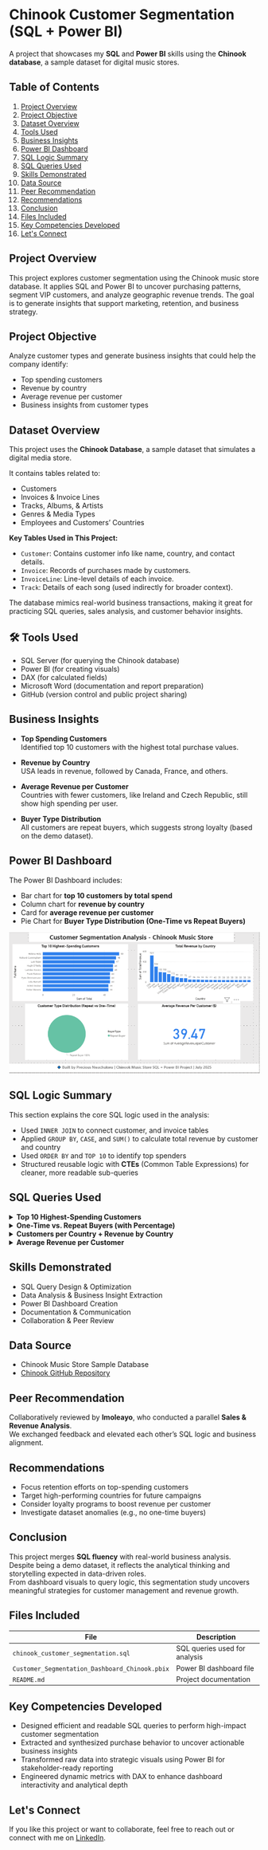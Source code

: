 # Chinook Customer Segmentation (SQL + Power BI)

A project that showcases my **SQL** and **Power BI** skills using the **Chinook database**, a sample dataset for digital music stores.

## Table of Contents

1. [Project Overview](#project-overview)  
2. [Project Objective](#project-objective)  
3. [Dataset Overview](#dataset-overview)  
4. [Tools Used](#-tools-used)  
5. [Business Insights](#business-insights)  
6. [Power BI Dashboard](#power-bi-dashboard)  
7. [SQL Logic Summary](#sql-logic-summary)  
8. [SQL Queries Used](#-sql-queries-used)  
9. [Skills Demonstrated](#skills-demonstrated)  
10. [Data Source](#data-source)  
11. [Peer Recommendation](#peer-recommendation)  
12. [Recommendations](#recommendations)  
13. [Conclusion](#conclusion)  
14. [Files Included](#files-included)  
15. [Key Competencies Developed](#key-competencies-developed)  
16. [Let's Connect](#lets-connect)



## Project Overview

This project explores customer segmentation using the Chinook music store database. It applies SQL and Power BI to uncover purchasing patterns, segment VIP customers, and analyze geographic revenue trends. The goal is to generate insights that support marketing, retention, and business strategy.


## Project Objective

Analyze customer types and generate business insights that could help the company identify:
- Top spending customers
- Revenue by country
- Average revenue per customer
- Business insights from customer types

## Dataset Overview

This project uses the **Chinook Database**, a sample dataset that simulates a digital media store.

It contains tables related to:
- Customers
- Invoices & Invoice Lines
- Tracks, Albums, & Artists
- Genres & Media Types
- Employees and Customers’ Countries

 **Key Tables Used in This Project:**
- `Customer`: Contains customer info like name, country, and contact details.
- `Invoice`: Records of purchases made by customers.
- `InvoiceLine`: Line-level details of each invoice.
- `Track`: Details of each song (used indirectly for broader context).

The database mimics real-world business transactions, making it great for practicing SQL queries, sales analysis, and customer behavior insights.

## 🛠 Tools Used
- SQL Server (for querying the Chinook database)
- Power BI (for creating visuals)
- DAX (for calculated fields)
- Microsoft Word (documentation and report preparation)
- GitHub (version control and public project sharing)


## Business Insights

-  **Top Spending Customers**  
  Identified top 10 customers with the highest total purchase values.

-  **Revenue by Country**  
  USA leads in revenue, followed by Canada, France, and others.

-  **Average Revenue per Customer**  
  Countries with fewer customers, like Ireland and Czech Republic, still show high spending per user.

-  **Buyer Type Distribution**  
  All customers are repeat buyers, which suggests strong loyalty (based on the demo dataset).


## Power BI Dashboard

The Power BI Dashboard includes:
- Bar chart for **top 10 customers by total spend**
- Column chart for **revenue by country**
- Card for **average revenue per customer**
- Pie Chart for **Buyer Type Distribution (One-Time vs Repeat Buyers)**


![Power BI Dashboard Screenshot](https://github.com/PreciousNwachukwu/chinook-customer-segmentation-sql-powerbi/blob/main/Chinook%20Customer%20Segmentation%20Dashboard.png?raw=true)


## SQL Logic Summary

This section explains the core SQL logic used in the analysis:

- Used `INNER JOIN` to connect customer, and invoice tables  
-  Applied `GROUP BY`, `CASE`, and `SUM()` to calculate total revenue by customer and country  
- Used `ORDER BY` and `TOP 10` to identify top spenders  
- Structured reusable logic with **CTEs** (Common Table Expressions) for cleaner, more readable sub-queries


## SQL Queries Used

<details>
<summary><strong>Top 10 Highest-Spending Customers</strong></summary>

```sql
SELECT TOP 10 
    Customer.CustomerId,
    Customer.FirstName,
    Customer.LastName,
SUM(Invoice.Total) AS TotalSpent
FROM Customer
INNER JOIN Invoice ON Customer.CustomerId = Invoice.CustomerId
GROUP BY Customer.CustomerId, Customer.FirstName, Customer.LastName
ORDER BY TotalSpent DESC
```
</details>

 <details> 
 <summary><strong>One-Time vs. Repeat Buyers (with Percentage)</strong></summary>

 ```sql
WITH PurchaseCounts AS (
    SELECT Customer.CustomerId, 
           COUNT(*) AS InvoiceCount
    FROM Invoice
    INNER JOIN Customer ON Invoice.CustomerId = Customer.CustomerId
    GROUP BY Customer.CustomerId
),
CustomerType AS (
    SELECT 
        CASE 
            WHEN InvoiceCount = 1 THEN 'One-Time Buyer' 
            ELSE 'Repeat Buyer' 
        END AS BuyerType,
        COUNT(*) AS CountType
    FROM PurchaseCounts
    GROUP BY 
        CASE 
            WHEN InvoiceCount = 1 THEN 'One-Time Buyer' 
            ELSE 'Repeat Buyer' 
        END
)
SELECT 
    BuyerType,
    CountType,
    CAST(CountType * 100.0 / SUM(CountType) OVER () AS DECIMAL(5, 2)) AS Percentage
    FROM CustomerType
```
</details>

<details>
<summary><strong>Customers per Country + Revenue by Country</strong></summary>
  
```sql
SELECT 
    Customer.Country,
    COUNT(DISTINCT Customer.CustomerId) AS NumberOfCustomers,
    SUM(Invoice.Total) AS TotalRevenue
FROM Customer
INNER JOIN Invoice
ON
Customer.CustomerId = Invoice.CustomerId
GROUP BY Customer.Country
ORDER BY TotalRevenue DESC
```
</details>

<details>
<summary><strong>Average Revenue per Customer</strong></summary>
  
```sql
SELECT AVG(CustomerRevenue) AS AverageRevenuePerCustomer
FROM (
    SELECT 
        Customer.CustomerId,
        SUM(Invoice.Total) AS CustomerRevenue
    FROM Customer
    INNER JOIN Invoice ON Customer.CustomerId = Invoice.CustomerId
    GROUP BY Customer.CustomerId) AS RevenuePerCustomer
```
</details>

## Skills Demonstrated

- SQL Query Design & Optimization  
- Data Analysis & Business Insight Extraction  
- Power BI Dashboard Creation  
- Documentation & Communication  
- Collaboration & Peer Review  


## Data Source

- Chinook Music Store Sample Database  
- [Chinook GitHub Repository](https://github.com/lerocha/chinook-database)


## Peer Recommendation

Collaboratively reviewed by **Imoleayo**, who conducted a parallel **Sales & Revenue Analysis**.  
We exchanged feedback and elevated each other’s SQL logic and business alignment.


## Recommendations

- Focus retention efforts on top-spending customers  
- Target high-performing countries for future campaigns  
- Consider loyalty programs to boost revenue per customer  
- Investigate dataset anomalies (e.g., no one-time buyers)  


## Conclusion

This project merges **SQL fluency** with real-world business analysis.  
Despite being a demo dataset, it reflects the analytical thinking and storytelling expected in data-driven roles.  
From dashboard visuals to query logic, this segmentation study uncovers meaningful strategies for customer management and revenue growth.


## Files Included

| File | Description |
|------|-------------|
| `chinook_customer_segmentation.sql` | SQL queries used for analysis |
| `Customer_Segmentation_Dashboard_Chinook.pbix` | Power BI dashboard file |
| `README.md` | Project documentation |


## Key Competencies Developed

- Designed efficient and readable SQL queries to perform high-impact customer segmentation
- Extracted and synthesized purchase behavior to uncover actionable business insights
- Transformed raw data into strategic visuals using Power BI for stakeholder-ready reporting
- Engineered dynamic metrics with DAX to enhance dashboard interactivity and analytical depth


## Let's Connect

If you like this project or want to collaborate, feel free to reach out or connect with me on [LinkedIn](https://www.linkedin.com/in/precious-nwachukwu-873b432b7/).

